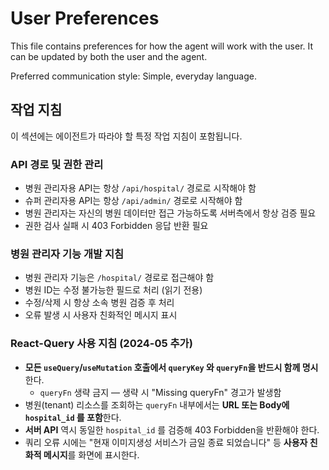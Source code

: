 # User Preferences
This file contains preferences for how the agent will work with the user. It can be updated by both the user and the agent.

Preferred communication style: Simple, everyday language.

## 작업 지침
이 섹션에는 에이전트가 따라야 할 특정 작업 지침이 포함됩니다.

### API 경로 및 권한 관리
- 병원 관리자용 API는 항상 `/api/hospital/` 경로로 시작해야 함
- 슈퍼 관리자용 API는 항상 `/api/admin/` 경로로 시작해야 함
- 병원 관리자는 자신의 병원 데이터만 접근 가능하도록 서버측에서 항상 검증 필요
- 권한 검사 실패 시 403 Forbidden 응답 반환 필요

### 병원 관리자 기능 개발 지침
- 병원 관리자 기능은 `/hospital/` 경로로 접근해야 함
- 병원 ID는 수정 불가능한 필드로 처리 (읽기 전용)
- 수정/삭제 시 항상 소속 병원 검증 후 처리
- 오류 발생 시 사용자 친화적인 메시지 표시

### React-Query 사용 지침 (2024-05 추가)
- **모든 `useQuery`/`useMutation` 호출에서 `queryKey` 와 `queryFn`을 반드시 함께 명시**한다.  
  - `queryFn` 생략 금지 — 생략 시 "Missing queryFn" 경고가 발생함
- 병원(tenant) 리소스를 조회하는 `queryFn` 내부에서는 **URL 또는 Body에 `hospital_id` 를 포함**한다.
- **서버 API** 역시 동일한 `hospital_id` 를 검증해 403 Forbidden을 반환해야 한다.
- 쿼리 오류 시에는 "현재 이미지생성 서비스가 금일 종료 되었습니다" 등 **사용자 친화적 메시지**를 화면에 표시한다.